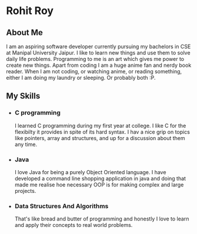 <h1>Rohit Roy</h1>
<h2>About Me</h2>
<p>I am an aspiring software developer currently pursuing my bachelors in CSE at Manipal University Jaipur.
  I like to learn new things and use them to solve daily life problems. Programming to me is an art which gives me power to create
  new things. Apart from coding I am a huge anime fan and nerdy book reader. When I am not coding, or watching anime, or reading something, either I am
  doing my laundry or sleeping. Or probably both :P.</p>
<h2>My Skills</h2>
<ul>
  <li>
    <h3>C programming</h3>
    <p>I learned C programming during my first year at college. I like C for the flexibilty it provides in spite of its hard syntax. I hav a nice grip on topics like pointers,             array and structures, and up for a discussion about them any time.</p>
  </li>
  <li>
    <h3>Java</h3>
    <p>I love Java for being a purely Object Oriented language. I have developed a command line shopping application in java and doing that made me realise hoe necessary OOP is for making complex and large projects.
  </li>
  <li>
    <h3>Data Structures And Algorithms</h3>
    <p> That's like bread and butter of programming and honestly I love to learn and apply their concepts to real world problems.
  </li>
